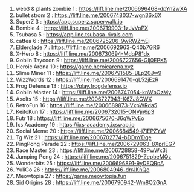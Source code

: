 1. web3 & plants zombie    1   : https://liff.line.me/2006696468-dpYn2wXA
2. bullet strom            2   : https://liff.line.me/2006748037-wgn36x6X
3. SuperZ                  3   : https://app.superz.superwalk.io
4. Bombie                  4   : https://liff.line.me/2006719903-1zJvVoPX
5. Tsubasa                 5   : https://app.line.tsubasa-rivals.com
6. cattea                  6   : https://liff.line.me/2006725206-9wRWZmEj
7. Elderglade              7   : https://liff.line.me/2006692963-Q40b7GR6
8. X-Hero                  8   : https://liff.line.me/2006730694-MdqP81dx
9. Goblin Taycoon          9   : https://liff.line.me/2006727656-Glj0EPK5
10. Heroic Arena           10  : https://game.heroicarena.xyz
11. Slime Miner            11  : https://liff.line.me/2006791585-BLp20Jw9
12. WizzWords              12  : https://liff.line.me/2006691470-qL52jEzR
13. Frog Defense           13  : https://play.frogdefense.io
14. Goblin Master          14  : https://liff.line.me/2006747054-knWbOzMy
15. Axolts                 15  : https://liff.line.me/2006727943-K6ZJ8GWX
16. RetroFun               16  : https://liff.line.me/2006689873-VxpWRda5
17. KeitoKun               17  : https://liff.line.me/2006732015-ONVjn6p3
18. Futr                   18  : https://liff.line.me/2006675670-J6qWPvEo
19. Ixs Academy            19  : https://ixs-academy.ixswap.io
20. Social Meme            20  : https://liff.line.me/2006684549-j7lEPZYW
21. Tg Wiz                 21  : https://liff.line.me/2006702774-bDDnYDqe
22. PingPong Parade        22  : https://liff.line.me/2006729063-8XprlEG7
23. Race Master            23  : https://liff.line.me/2006728858-49PwWx3j
24. Jumping Peng           24  : https://liff.line.me/2006751829-ZepbeMQz
25. Wonderbits             25  : https://liff.line.me/2006696891-9yDEQRpA
26. YuliGo                 26  : https://liff.line.me/2006804946-drrJKnQo
27. Meowtopia              27  : https://game.meowtopia.fun
28. Sid Origins            28  : https://liff.line.me/2006790942-Wm8Q2GnA
